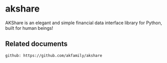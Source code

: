 # akshare

AKShare is an elegant and simple financial data interface library for Python, built for human beings!

## Related documents

    github: https://github.com/akfamily/akshare
